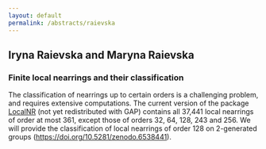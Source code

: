 ```yaml
---
layout: default
permalink: /abstracts/raievska
---
```


## Iryna Raievska and Maryna Raievska

### Finite local nearrings and their classification

The classification of nearrings up to certain orders is a challenging problem, and requires extensive computations.
The current version of the package [LocalNR](https://gap-packages.github.io/LocalNR/) (not yet redistributed with GAP) contains all 37,441 local nearrings of order at most 361, except those of orders 32, 64, 128, 243 and 256. We will provide the classification of local nearrings of order 128 on 2-generated groups (https://doi.org/10.5281/zenodo.6538441).
